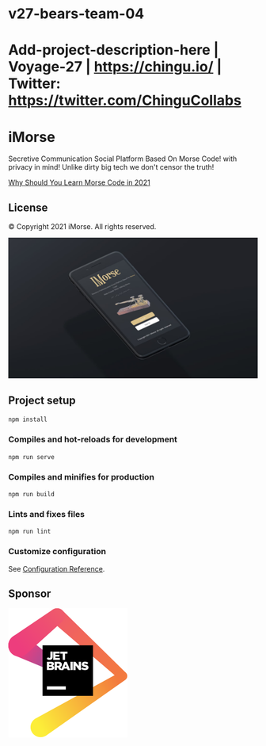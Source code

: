 # v27-bears-team-04
Add-project-description-here | Voyage-27 | https://chingu.io/ | Twitter: https://twitter.com/ChinguCollabs
=======
# iMorse
Secretive Communication Social Platform Based On Morse Code! with privacy in mind!
Unlike dirty big tech we don't censor the truth!

[Why Should You Learn Morse Code in 2021](https://the-daily-dabble.com/morse-code-today/)

## License
&copy; Copyright 2021 iMorse. All rights reserved.

![App preview](iMorse.jpg)

## Project setup
```
npm install
```

### Compiles and hot-reloads for development
```
npm run serve
```

### Compiles and minifies for production
```
npm run build
```

### Lints and fixes files
```
npm run lint
```

### Customize configuration
See [Configuration Reference](https://cli.vuejs.org/config/).

## Sponsor
[![JetBrains Logo](jetbrains.svg)](https://www.jetbrains.com/?from=https://github.com/chingu-voyages/v27-bears-team-04)

